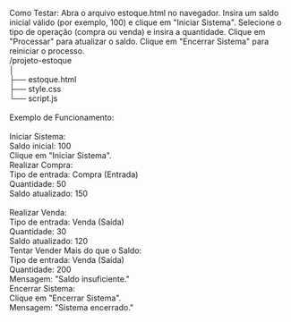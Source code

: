 Como Testar:
Abra o arquivo estoque.html no navegador.
Insira um saldo inicial válido (por exemplo, 100) e clique em "Iniciar Sistema".
Selecione o tipo de operação (compra ou venda) e insira a quantidade.
Clique em "Processar" para atualizar o saldo.
Clique em "Encerrar Sistema" para reiniciar o processo.
<br>
/projeto-estoque<br>
│ <br>
├── estoque.html <br>
├── style.css <br>
└── script.js <br>
<br>
Exemplo de Funcionamento:<br>
<br>
Iniciar Sistema:<br>
Saldo inicial: 100
<br>
Clique em "Iniciar Sistema".<br>
Realizar Compra:
<br>
Tipo de entrada: Compra (Entrada)<br>
Quantidade: 50
<br>
Saldo atualizado: 150<br>
<br>
Realizar Venda:<br>
Tipo de entrada: Venda (Saída)
<br>
Quantidade: 30<br>
Saldo atualizado: 120
<br>
Tentar Vender Mais do que o Saldo:<br>
Tipo de entrada: Venda (Saída)
<br>
Quantidade: 200<br>
Mensagem: "Saldo insuficiente."
<br>
Encerrar Sistema:<br>
Clique em "Encerrar Sistema".
<br>
Mensagem: "Sistema encerrado."<br>
